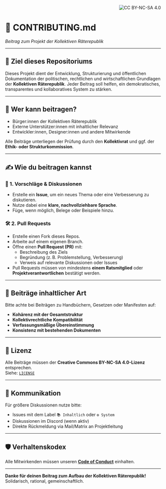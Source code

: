 <p align="right">
  <img src="https://licensebuttons.net/l/by-nc-sa/4.0/88x31.png" alt="CC BY-NC-SA 4.0">
</p>

# 🤝 CONTRIBUTING.md  
_Beitrag zum Projekt der Kollektiven Räterepublik_

---

## 🧭 Ziel dieses Repositoriums

Dieses Projekt dient der Entwicklung, Strukturierung und öffentlichen Dokumentation der politischen, rechtlichen und wirtschaftlichen Grundlagen der **Kollektiven Räterepublik**. Jeder Beitrag soll helfen, ein demokratisches, transparentes und kollaboratives System zu stärken.

---

## 📌 Wer kann beitragen?

- Bürger:innen der Kollektiven Räterepublik
- Externe Unterstützer:innen mit inhaltlicher Relevanz
- Entwickler:innen, Designer:innen und andere Mitwirkende

Alle Beiträge unterliegen der Prüfung durch den **Kollektivrat** und ggf. der **Ethik- oder Strukturkommission**.

---

## ✍️ Wie du beitragen kannst

### 🔧 1. Vorschläge & Diskussionen
- Erstelle ein **Issue**, um ein neues Thema oder eine Verbesserung zu diskutieren.
- Nutze dabei eine **klare, nachvollziehbare Sprache**.
- Füge, wenn möglich, Belege oder Beispiele hinzu.

### 🛠️ 2. Pull Requests
- Erstelle einen Fork dieses Repos.
- Arbeite auf einem eigenen Branch.
- Öffne einen **Pull Request (PR)** mit:
  - Beschreibung des Ziels
  - Begründung (z. B. Problemstellung, Verbesserung)
  - Verweis auf relevante Diskussionen oder Issues
- Pull Requests müssen von mindestens **einem Ratsmitglied** oder **Projektverantwortlichen** bestätigt werden.

---

## 🧩 Beiträge inhaltlicher Art

Bitte achte bei Beiträgen zu Handbüchern, Gesetzen oder Manifesten auf:
- **Kohärenz mit der Gesamtstruktur**
- **Kollektivrechtliche Kompatibilität**
- **Verfassungsmäßige Übereinstimmung**
- **Konsistenz mit bestehenden Dokumenten**

---

## 📜 Lizenz

Alle Beiträge müssen der **Creative Commons BY-NC-SA 4.0-Lizenz** entsprechen.  
Siehe: [`LICENSE`](./LICENSE)

---

## 💬 Kommunikation

Für größere Diskussionen nutze bitte:
- Issues mit dem Label `📚 Inhaltlich` oder `⚙️ System`
- Diskussionen im Discord (wenn aktiv)
- Direkte Rückmeldung via Mail/Matrix an Projektleitung

---

## 🛡️ Verhaltenskodex

Alle Mitwirkenden müssen unseren **[Code of Conduct](./CODE_OF_CONDUCT.md)** einhalten.

---

**Danke für deinen Beitrag zum Aufbau der Kollektiven Räterepublik!**  
Solidarisch, rational, gemeinschaftlich.
